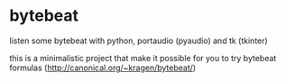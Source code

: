 # bytebeat
listen some bytebeat with python, portaudio (pyaudio) and tk (tkinter)

this is a minimalistic project that make it possible for you to try bytebeat formulas (http://canonical.org/~kragen/bytebeat/)
